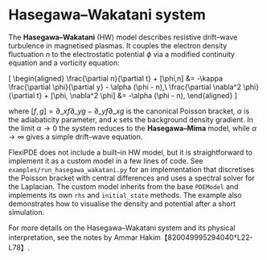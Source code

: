 # Hasegawa–Wakatani system

The **Hasegawa–Wakatani** (HW) model describes resistive drift–wave
turbulence in magnetised plasmas.  It couples the electron density
fluctuation $n$ to the electrostatic potential $\phi$ via a modified
continuity equation and a vorticity equation:

\[
\begin{aligned}
\frac{\partial n}{\partial t} + [\phi,n] &= -\kappa \frac{\partial \phi}{\partial y} - \alpha (\phi - n),\\
\frac{\partial \nabla^2 \phi}{\partial t} + [\phi, \nabla^2 \phi] &= -\alpha (\phi - n),
\end{aligned}
\]

where $[f,g] = \partial\_x f \partial\_y g - \partial\_y f \partial\_x g$ is the
canonical Poisson bracket, $\alpha$ is the adiabaticity parameter, and
$\kappa$ sets the background density gradient.  In the limit $\alpha\to 0$
the system reduces to the **Hasegawa–Mima** model, while $\alpha\to \infty$
gives a simple drift–wave equation.

FlexiPDE does not include a built–in HW model, but it is straightforward
to implement it as a custom model in a few lines of code.  See
`examples/run_hasegawa_wakatani.py` for an implementation that discretises
the Poisson bracket with central differences and uses a spectral solver for
the Laplacian.  The custom model inherits from the base `PDEModel` and
implements its own `rhs` and `initial_state` methods.  The example also
demonstrates how to visualise the density and potential after a short
simulation.

For more details on the Hasegawa–Wakatani system and its physical
interpretation, see the notes by Ammar Hakim【820049995294040†L22-L78】.